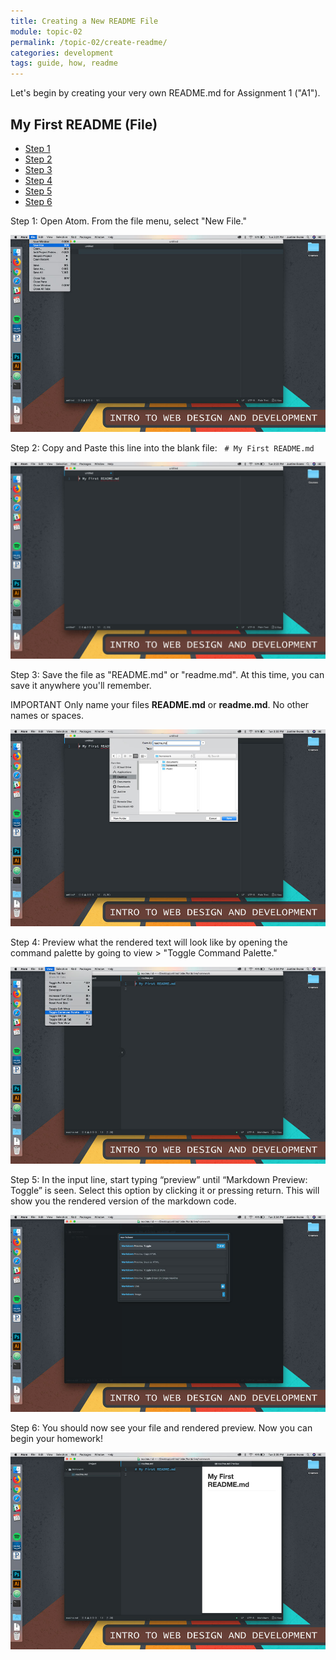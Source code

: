 ```yaml
---
title: Creating a New README File
module: topic-02
permalink: /topic-02/create-readme/
categories: development
tags: guide, how, readme
---
```


<div class="divider-heading"></div>

Let's begin by creating your very own README.md for Assignment 1 ("A1").

## My First README (File)
<ul class="nav nav-tabs">
  <li class="active"><a href="#step1" data-toggle="tab">Step 1</a></li>
  <li><a href="#step2" data-toggle="tab">Step 2</a></li>
  <li><a href="#step3" data-toggle="tab">Step 3</a></li>
  <li><a href="#step4" data-toggle="tab">Step 4</a></li>
  <li><a href="#step5" data-toggle="tab">Step 5</a></li>
  <li><a href="#step6" data-toggle="tab">Step 6</a></li>
</ul>
<div id="myTabContent" class="tab-content">
  <div class="tab-pane fade active in" id="step1">
    <p>Step 1: Open Atom. From the file menu, select "New File."</p>
    <img src="../img/atom-new-readme-1.jpg" alt="Creating a new file in Atom" />
  </div>
  <div class="tab-pane fade" id="step2">
    <p>Step 2: Copy and Paste this line into the blank file: &nbsp;&nbsp;<code># My First README.md</code></p>
    <img src="../img/atom-new-readme-2.jpg" alt="First line in the Atom editor" />
  </div>
  <div class="tab-pane fade" id="step3">
    <p>Step 3: Save the file as "README.md" or "readme.md". At this time, you can save it anywhere you'll remember.</p>
    <p><span class="label label-danger">IMPORTANT</span> Only name your files <b>README.md</b> or <b>readme.md</b>. No other names or spaces.</p>
    <img src="../img/atom-new-readme-3.jpg" alt="Saving a new readme in Atom" />
  </div>
  <div class="tab-pane fade" id="step4">
    <p>Step 4: Preview what the rendered text will look like by opening the command palette by going to view > "Toggle Command Palette."</p>
    <img src="../img/atom-new-readme-4.jpg" alt="Toggled command palette" />
  </div>
  <div class="tab-pane fade" id="step5">
    <p>Step 5: In the input line, start typing “preview” until “Markdown Preview: Toggle” is seen. Select this option by clicking it or pressing return. This will show you the rendered version of the markdown code.</p>
    <img src="../img/atom-new-readme-5.jpg" alt="Using the markdown preview" />
  </div>
  <div class="tab-pane fade" id="step6">
    <p>Step 6: You should now see your file and rendered preview. Now you can begin your homework!</p>
    <img src="../img/atom-new-readme-6.jpg" alt="Markdown preview" />
  </div>
</div>
